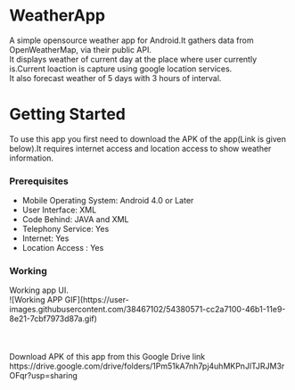 # WeatherApp
A simple opensource weather app for Android.It gathers data from OpenWeatherMap, via their public API.<br>
It displays weather of current day at the place where user currently is.Current loaction is capture using google location services.<br>
It also forecast weather of 5 days with 3 hours of interval.<br>

# Getting Started
To use this app you first need to download the APK of the app(Link is given below).It requires internet access and location access to show  weather information.<br>

<h3>Prerequisites</h3>
<ul>
  <li>Mobile Operating System: Android 4.0 or Later</li>
  <li>User Interface: XML</li>
  <li>Code Behind: JAVA and XML</li>
  <li>Telephony Service: Yes</li>
  <li>Internet: Yes</li>
  <li>Location Access : Yes</li>
</ul>

<h3>Working</h3>
Working app UI.<br>
![Working APP GIF](https://user-images.githubusercontent.com/38467102/54380571-cc2a7100-46b1-11e9-8e21-7cbf7973d87a.gif)<br><br><br><br>
Download APK of this app from this Google Drive link<br>
https://drive.google.com/drive/folders/1Pm51kA7nh7pj4uhMKPnJlTJRJM3rOFqr?usp=sharing
